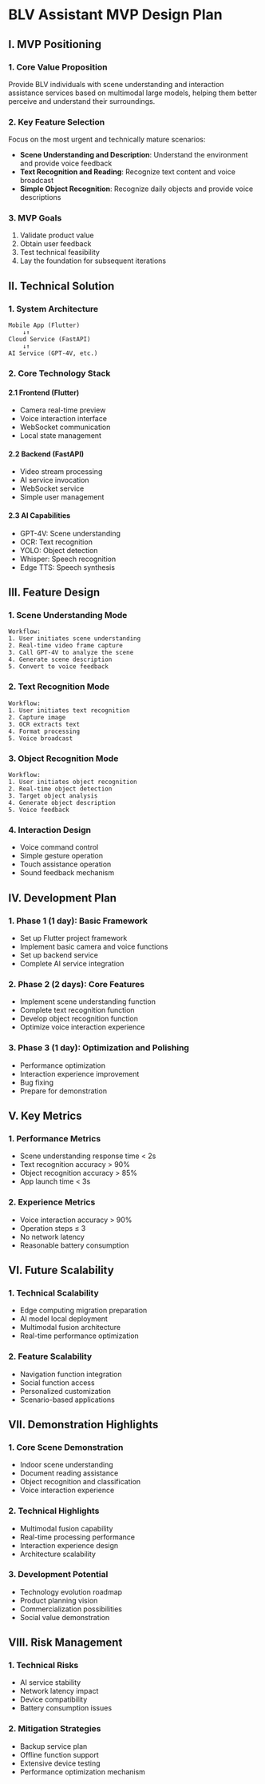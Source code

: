 # BLV Assistant MVP Design Plan

## I. MVP Positioning

### 1. Core Value Proposition
Provide BLV individuals with scene understanding and interaction assistance services based on multimodal large models, helping them better perceive and understand their surroundings.

### 2. Key Feature Selection
Focus on the most urgent and technically mature scenarios:
- **Scene Understanding and Description**: Understand the environment and provide voice feedback
- **Text Recognition and Reading**: Recognize text content and voice broadcast
- **Simple Object Recognition**: Recognize daily objects and provide voice descriptions

### 3. MVP Goals
1. Validate product value
2. Obtain user feedback
3. Test technical feasibility
4. Lay the foundation for subsequent iterations

## II. Technical Solution

### 1. System Architecture
```plaintext
Mobile App (Flutter)
    ↓↑ 
Cloud Service (FastAPI)
    ↓↑
AI Service (GPT-4V, etc.)
```

### 2. Core Technology Stack

#### 2.1 Frontend (Flutter)
- Camera real-time preview
- Voice interaction interface
- WebSocket communication
- Local state management

#### 2.2 Backend (FastAPI)
- Video stream processing
- AI service invocation
- WebSocket service
- Simple user management

#### 2.3 AI Capabilities
- GPT-4V: Scene understanding
- OCR: Text recognition
- YOLO: Object detection
- Whisper: Speech recognition
- Edge TTS: Speech synthesis

## III. Feature Design

### 1. Scene Understanding Mode
```plaintext
Workflow:
1. User initiates scene understanding
2. Real-time video frame capture
3. Call GPT-4V to analyze the scene
4. Generate scene description
5. Convert to voice feedback
```

### 2. Text Recognition Mode
```plaintext
Workflow:
1. User initiates text recognition
2. Capture image
3. OCR extracts text
4. Format processing
5. Voice broadcast
```

### 3. Object Recognition Mode
```plaintext
Workflow:
1. User initiates object recognition
2. Real-time object detection
3. Target object analysis
4. Generate object description
5. Voice feedback
```

### 4. Interaction Design
- Voice command control
- Simple gesture operation
- Touch assistance operation
- Sound feedback mechanism

## IV. Development Plan

### 1. Phase 1 (1 day): Basic Framework
- Set up Flutter project framework
- Implement basic camera and voice functions
- Set up backend service
- Complete AI service integration

### 2. Phase 2 (2 days): Core Features
- Implement scene understanding function
- Complete text recognition function
- Develop object recognition function
- Optimize voice interaction experience

### 3. Phase 3 (1 day): Optimization and Polishing
- Performance optimization
- Interaction experience improvement
- Bug fixing
- Prepare for demonstration

## V. Key Metrics

### 1. Performance Metrics
- Scene understanding response time < 2s
- Text recognition accuracy > 90%
- Object recognition accuracy > 85%
- App launch time < 3s

### 2. Experience Metrics
- Voice interaction accuracy > 90%
- Operation steps ≤ 3
- No network latency
- Reasonable battery consumption

## VI. Future Scalability

### 1. Technical Scalability
- Edge computing migration preparation
- AI model local deployment
- Multimodal fusion architecture
- Real-time performance optimization

### 2. Feature Scalability
- Navigation function integration
- Social function access
- Personalized customization
- Scenario-based applications

## VII. Demonstration Highlights

### 1. Core Scene Demonstration
- Indoor scene understanding
- Document reading assistance
- Object recognition and classification
- Voice interaction experience

### 2. Technical Highlights
- Multimodal fusion capability
- Real-time processing performance
- Interaction experience design
- Architecture scalability

### 3. Development Potential
- Technology evolution roadmap
- Product planning vision
- Commercialization possibilities
- Social value demonstration

## VIII. Risk Management

### 1. Technical Risks
- AI service stability
- Network latency impact
- Device compatibility
- Battery consumption issues

### 2. Mitigation Strategies
- Backup service plan
- Offline function support
- Extensive device testing
- Performance optimization mechanism